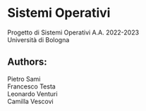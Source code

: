# Sistemi Operativi

Progetto di Sistemi Operativi A.A. 2022-2023  
Università di Bologna

## Authors:

Pietro Sami  
Francesco Testa  
Leonardo Venturi  
Camilla Vescovi  
